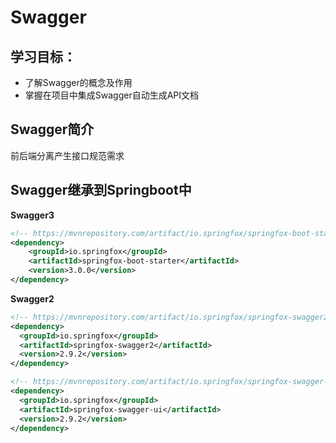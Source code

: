 # Swagger

## 学习目标：

- 了解Swagger的概念及作用
- 掌握在项目中集成Swagger自动生成API文档

## Swagger简介

前后端分离产生接口规范需求



## Swagger继承到Springboot中

**Swagger3**

```xml
<!-- https://mvnrepository.com/artifact/io.springfox/springfox-boot-starter -->
<dependency>
    <groupId>io.springfox</groupId>
    <artifactId>springfox-boot-starter</artifactId>
    <version>3.0.0</version>
</dependency>
```

**Swagger2**

```xml
<!-- https://mvnrepository.com/artifact/io.springfox/springfox-swagger2 -->
<dependency>
  <groupId>io.springfox</groupId>
  <artifactId>springfox-swagger2</artifactId>
  <version>2.9.2</version>
</dependency>

<!-- https://mvnrepository.com/artifact/io.springfox/springfox-swagger-ui -->
<dependency>
  <groupId>io.springfox</groupId>
  <artifactId>springfox-swagger-ui</artifactId>
  <version>2.9.2</version>
</dependency>
```

